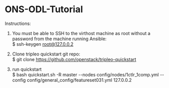 # ONS-ODL-Tutorial

Instructions:

1.  You must be able to SSH to the virthost machine as root without a password from the machine running Ansible:</br>
    $ ssh-keygen root@127.0.0.2
    
2.  Clone tripleo quickstart git repo:</br>
    $ git clone https://github.com/openstack/tripleo-quickstart
    
3.  run quickstart</br>
    $ bash quickstart.sh -R master --nodes config/nodes/1ctlr_1comp.yml --config config/general_config/featureset031.yml 127.0.0.2

    
